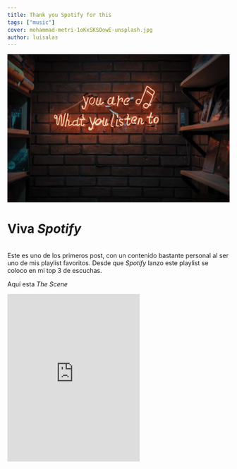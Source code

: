 ```yaml
---
title: Thank you Spotify for this
tags: ["music"]
cover: mohammad-metri-1oKxSKSOowE-unsplash.jpg
author: luisalas
---
```


![unsplash.com](./mohammad-metri-1oKxSKSOowE-unsplash.jpg)

# Viva _Spotify_ 
\
Este es uno de los primeros post, con un contenido bastante personal al ser uno de mis playlist favoritos. 
Desde que _Spotify_ lanzo este playlist se coloco en mi top 3 de escuchas.

Aquí esta _The Scene_  

<iframe src="https://open.spotify.com/embed/playlist/37i9dQZF1DWZkHEX2YHpDV" width="300" height="380" frameborder="0" allowtransparency="true" allow="encrypted-media"></iframe>